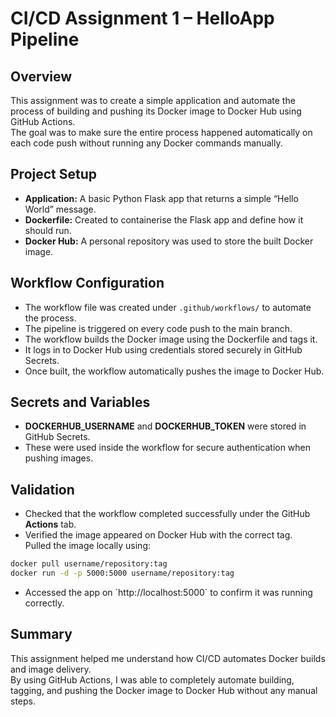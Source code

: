 # CI/CD Assignment 1 – HelloApp Pipeline

## Overview
This assignment was to create a simple application and automate the process of building and pushing its Docker image to Docker Hub using GitHub Actions.  
The goal was to make sure the entire process happened automatically on each code push without running any Docker commands manually.

## Project Setup
- **Application:** A basic Python Flask app that returns a simple “Hello World” message.  
- **Dockerfile:** Created to containerise the Flask app and define how it should run.  
- **Docker Hub:** A personal repository was used to store the built Docker image.  

## Workflow Configuration
- The workflow file was created under `.github/workflows/` to automate the process.  
- The pipeline is triggered on every code push to the main branch.  
- The workflow builds the Docker image using the Dockerfile and tags it.  
- It logs in to Docker Hub using credentials stored securely in GitHub Secrets.  
- Once built, the workflow automatically pushes the image to Docker Hub.  

## Secrets and Variables
- **DOCKERHUB_USERNAME** and **DOCKERHUB_TOKEN** were stored in GitHub Secrets.  
- These were used inside the workflow for secure authentication when pushing images.  

## Validation
- Checked that the workflow completed successfully under the GitHub **Actions** tab.  
- Verified the image appeared on Docker Hub with the correct tag.  
Pulled the image locally using:
```bash
docker pull username/repository:tag
docker run -d -p 5000:5000 username/repository:tag
```
- Accessed the app on \`http://localhost:5000\` to confirm it was running correctly.

## Summary
This assignment helped me understand how CI/CD automates Docker builds and image delivery.  
By using GitHub Actions, I was able to completely automate building, tagging, and pushing the Docker image to Docker Hub without any manual steps.






